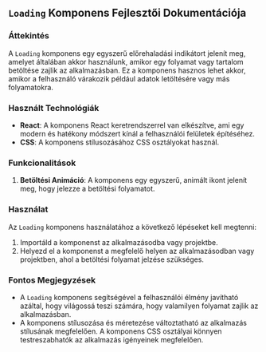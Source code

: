 ## `Loading` Komponens Fejlesztői Dokumentációja

### Áttekintés

A `Loading` komponens egy egyszerű előrehaladási indikátort jelenít meg, amelyet általában akkor használunk, amikor egy folyamat vagy tartalom betöltése zajlik az alkalmazásban. Ez a komponens hasznos lehet akkor, amikor a felhasználó várakozik például adatok letöltésére vagy más folyamatokra.

### Használt Technológiák

- **React**: A komponens React keretrendszerrel van elkészítve, ami egy modern és hatékony módszert kínál a felhasználói felületek építéséhez.
- **CSS**: A komponens stílusozásához CSS osztályokat használ.

### Funkcionalitások

1. **Betöltési Animáció**: A komponens egy egyszerű, animált ikont jelenít meg, hogy jelezze a betöltési folyamatot.

### Használat

Az `Loading` komponens használatához a következő lépéseket kell megtenni:

1. Importáld a komponenst az alkalmazásodba vagy projektbe.
2. Helyezd el a komponenst a megfelelő helyen az alkalmazásodban vagy projektben, ahol a betöltési folyamat jelzése szükséges.

### Fontos Megjegyzések

- A `Loading` komponens segítségével a felhasználói élmény javítható azáltal, hogy világossá teszi számára, hogy valamilyen folyamat zajlik az alkalmazásban.
- A komponens stílusozása és méretezése változtatható az alkalmazás stílusának megfelelően. A komponens CSS osztályai könnyen testreszabhatók az alkalmazás igényeinek megfelelően.